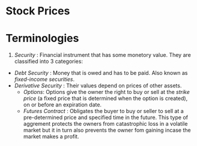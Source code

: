 # Stock Prices

# Terminologies

1. *Security* : Financial instrument that has some monetory value. They are classified into 3 categories:
  * *Debt Security* : Money that is owed and has to be paid. Also known as *fixed-income securities*.
  * *Derivative Security* : Their values depend on prices of other assets.
      * *Options*: Options give the owner the right to buy or sell at the *strike price* (a fixed price that is determined when the option is created), on or before an expiration date.
      * *Futures Contract* : Obligates the buyer to buy or seller to sell at a pre-determined price and specified time in the future. This type of aggrement protects the owners from catastrophic loss in a volatile market but it in turn also prevents the owner fom gaining incase the market makes a profit.
      
